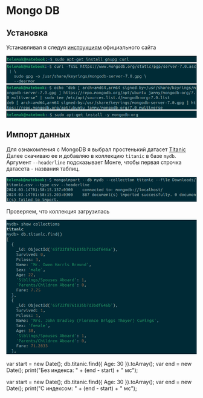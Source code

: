 # Mongo DB

## Установка

Устанавливал я следуя [инструкциям](https://www.mongodb.com/docs/manual/tutorial/install-mongodb-on-ubuntu/#import-the-public-key-used-by-the-package-management-system) официального сайта

![alt text](https://github.com/tdarbinyan/sbertech-dbs/blob/main/homework1/images/install1.png?raw=true)
![alt text](https://github.com/tdarbinyan/sbertech-dbs/blob/main/homework1/images/install2.png?raw=true)
![alt text](https://github.com/tdarbinyan/sbertech-dbs/blob/main/homework1/images/install3.png?raw=true)
![alt text](https://github.com/tdarbinyan/sbertech-dbs/blob/main/homework1/images/install4.png?raw=true)

## Импорт данных

Для ознакомления с MongoDB я выбрал простенький датасет [Titanic](https://github.com/tdarbinyan/sbertech-dbs/blob/main/homework1/dataset/titanic.csv)
Далее скачиваю ее и добавляю в коллекцию `titanic` в базе `mydb`. Аргумент `--headerline` подсказывает Монге, чтобы первая строчка датасета - названия таблиц.

![alt text](https://github.com/tdarbinyan/sbertech-dbs/blob/main/homework1/images/import1.jpg?raw=true)

Проверяем, что коллекция загрузилась

![alt text](https://github.com/tdarbinyan/sbertech-dbs/blob/main/homework1/images/import2.jpg?raw=true)


var start = new Date();
db.titanic.find({ Age: 30 }).toArray();
var end = new Date();
print("Без индекса: " + (end - start) + " мс");

var start = new Date();
db.titanic.find({ Age: 30 }).toArray();
var end = new Date();
print("С индексом: " + (end - start) + " мс");



